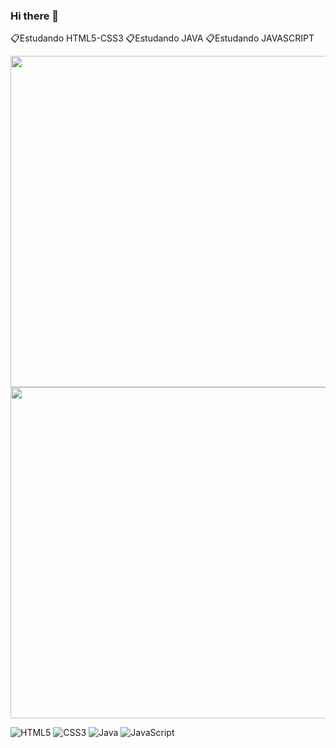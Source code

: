 ### Hi there 👋

📋Estudando HTML5-CSS3
📋Estudando JAVA
📋Estudando JAVASCRIPT


<img width="530" src="https://github-readme-stats.vercel.app/api?username=Rodrigo-RRD&show_icons=true&theme=synthwave"/>
<img width="530" src="https://github-readme-stats.vercel.app/api/top-langs/?username=Rodrigo-RRD&layout=compact)](https://github.com/Rodrigo-RRD/github-readme-stats"/>

![HTML5](https://img.shields.io/badge/html5-%23E34F26.svg?style=for-the-badge&logo=html5&logoColor=white)
![CSS3](https://img.shields.io/badge/css3-%231572B6.svg?style=for-the-badge&logo=css3&logoColor=white)
![Java](https://img.shields.io/badge/java-%23ED8B00.svg?style=for-the-badge&logo=java&logoColor=white)
![JavaScript](https://img.shields.io/badge/javascript-%23323330.svg?style=for-the-badge&logo=javascript&logoColor=%23F7DF1E)
